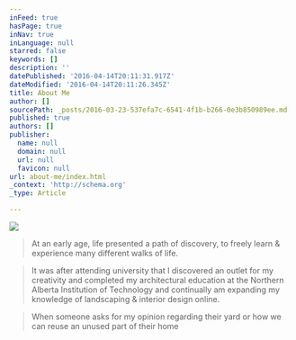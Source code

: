 ```yaml
---
inFeed: true
hasPage: true
inNav: true
inLanguage: null
starred: false
keywords: []
description: ''
datePublished: '2016-04-14T20:11:31.917Z'
dateModified: '2016-04-14T20:11:26.345Z'
title: About Me
author: []
sourcePath: _posts/2016-03-23-537efa7c-6541-4f1b-b266-0e3b850989ee.md
published: true
authors: []
publisher:
  name: null
  domain: null
  url: null
  favicon: null
url: about-me/index.html
_context: 'http://schema.org'
_type: Article

---
```

![](https://the-grid-user-content.s3-us-west-2.amazonaws.com/2e8be312-7bf5-4de0-abf4-10e8104a0ba5.jpg)

> At an early age, life presented a path of discovery, to freely learn & experience many different walks of life. 

> It was after attending university that I discovered an outlet for my creativity and completed my architectural education at the Northern Alberta Institution of Technology and continually am expanding my knowledge of landscaping & interior design online.

> When someone asks for my opinion regarding their yard or how we can reuse an unused part of their home